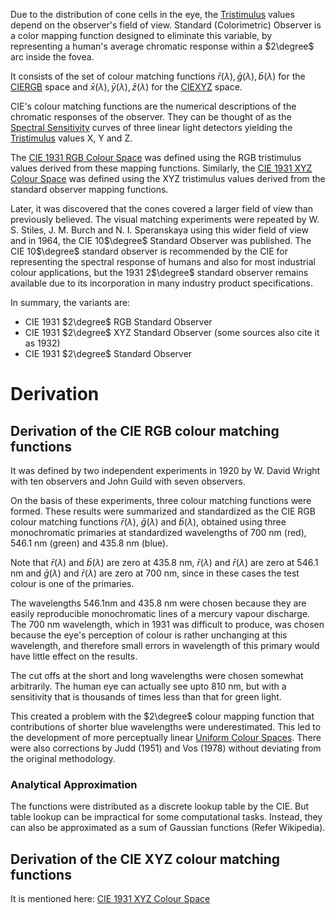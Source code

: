 Due to the distribution of cone cells in the eye, the [Tristimulus](tristimulus.md) values depend on the observer's field of view. Standard (Colorimetric) Observer is a color mapping function designed to eliminate this variable, by representing a human's average chromatic response within a $2\degree$ arc inside the fovea.

It consists of the set of colour matching functions $\bar{r}(\lambda),\bar{g}(\lambda),\bar{b}(\lambda)$ for the [CIERGB](CIE%201931%20RGB%20Colour%20Space.md) space and $\bar{x}(\lambda),\bar{y}(\lambda),\bar{z}(\lambda)$ for the [CIEXYZ](CIE%201931%20XYZ%20Colour%20Space.md) space.

CIE's colour matching functions are the numerical descriptions of the chromatic responses of the observer. They can be thought of as the [Spectral Sensitivity](spectral%20sensitivity.md) curves of three linear light detectors yielding the [Tristimulus](tristimulus.md) values X, Y and Z. 

The [CIE 1931 RGB Colour Space](CIE%201931%20RGB%20Colour%20Space.md) was defined using the RGB tristimulus values derived from these mapping functions. Similarly, the [CIE 1931 XYZ Colour Space](CIE%201931%20XYZ%20Colour%20Space.md) was defined using the XYZ tristimulus values derived from the standard observer mapping functions.

Later, it was discovered that the cones covered a larger field of view than previously believed. The visual matching experiments were repeated by W. S. Stiles, J. M. Burch and N. I. Speranskaya using this wider field of view and in 1964, the CIE 10$\degree$ Standard Observer was published. The CIE 10$\degree$ standard observer is recommended by the CIE for representing the spectral response of humans and also for most industrial colour applications, but the 1931 2$\degree$ standard observer remains available due to its incorporation in many industry product specifications.

In summary, the variants are:
- CIE 1931 $2\degree$ RGB Standard Observer
- CIE 1931 $2\degree$ XYZ Standard Observer (some sources also cite it as 1932)
- CIE 1931 $2\degree$ Standard Observer

# Derivation
## Derivation of the CIE RGB colour matching functions
It was defined by two independent experiments in 1920 by W. David Wright with ten observers and John Guild with seven observers.

On the basis of these experiments, three colour matching functions were formed. These results were summarized and standardized as the CIE RGB colour matching functions $\bar{r}(\lambda)$, $\bar{g}(\lambda)$ and $\bar{b}(\lambda)$, obtained using three monochromatic primaries at standardized wavelengths of 700 nm (red), 546.1 nm (green) and 435.8 nm (blue).

Note that $\bar{r}(\lambda)$ and $\bar{b}(\lambda)$ are zero at 435.8 nm, $\bar{r}(\lambda)$ and $\bar{r}(\lambda)$ are zero at 546.1 nm and $\bar{g}(\lambda)$ and $\bar{r}(\lambda)$ are zero at 700 nm, since in these cases the test colour is one of the primaries.

The wavelengths 546.1nm and 435.8 nm were chosen because they are easily reproducible monochromatic lines of a mercury vapour discharge. The 700 nm wavelength, which in 1931 was difficult to produce, was chosen because the eye's perception of colour is rather unchanging at this wavelength, and therefore small errors in wavelength of this primary would have little effect on the results.

The cut offs at the short and long wavelengths were chosen somewhat arbitrarily. The human eye can actually see upto 810 nm, but with a sensitivity that is thousands of times less than that for green light.

This created a problem with the $2\degree$ colour mapping function that contributions of shorter blue wavelengths were underestimated. This led to the development of more perceptually linear [Uniform Colour Spaces](Uniform%20Colour%20Spaces.md). There were also corrections by Judd (1951) and Vos (1978) without deviating from the original methodology.

### Analytical Approximation
The functions were distributed as a discrete lookup table by the CIE. But table lookup can be impractical for some computational tasks. Instead, they can also be approximated as a sum of Gaussian functions (Refer Wikipedia).

## Derivation of the CIE XYZ colour matching functions
It is mentioned here: [CIE 1931 XYZ Colour Space](CIE%201931%20XYZ%20Colour%20Space.md)